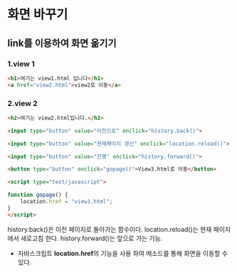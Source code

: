 # 화면 바꾸기
## link를 이용하여 화면 옮기기
### 1.view 1
```html
<h1>여기는 view1.html 입니다</h1>
<a href="view2.html">view2로 이동</a>
```
### 2.view 2
```html
<h2>여기는 view2.html입니다.</h2>

<input type="button" value="이전으로" onclick="history.back()">

<input type="button" value="현재페이지 갱신" onclick="location.reload()">

<input type="button" value="진행" onclick="history.forward()">

<button type="button" onclick="gopage()">View3.html로 이동</button>

<script type="text/javascript">

function gopage() {
	location.href = "view3.html";
}
</script>
```
history.back()은 이전 페이지로 돌아가는 함수이다. location.reload()는 현재 페이지에서 새로고침 한다. history.forward()는 앞으로 가는 기능.
- 자바스크립트 <b>location.href</b>의 기능을 사용 하여 메소드를 통해 화면을 이동할 수 있다.
